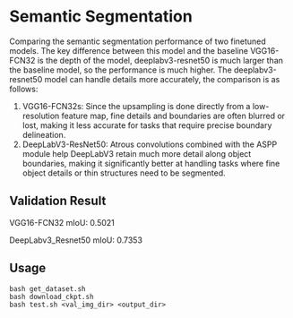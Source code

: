 # Semantic Segmentation
Comparing the semantic segmentation performance of two finetuned models. The key difference between this model and the baseline VGG16- FCN32 is the depth of the model, deeplabv3-resnet50 is much larger than the baseline model, so the performance is much higher. The deeplabv3-resnet50 model can handle details more accurately, the comparison is as follows:

1. VGG16-FCN32s: Since the upsampling is done directly from a low-resolution feature map, fine details and boundaries are often blurred or lost, making it less accurate for tasks that require precise boundary delineation.
2. DeepLabV3-ResNet50: Atrous convolutions combined with the ASPP module help
DeepLabV3 retain much more detail along object boundaries, making it significantly better at handling tasks where fine object details or thin structures need to be segmented.

## Validation Result
VGG16-FCN32 mIoU: 0.5021 

DeepLabv3_Resnet50 mIoU: 0.7353

## Usage
```
bash get_dataset.sh
bash download_ckpt.sh
bash test.sh <val_img_dir> <output_dir>
